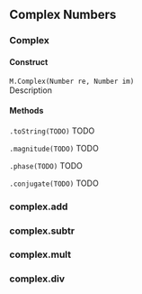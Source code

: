 ## Complex Numbers


### Complex

#### Construct

`M.Complex(Number re, Number im)`  
Description

#### Methods

`.toString(TODO)`
TODO

`.magnitude(TODO)`
TODO

`.phase(TODO)`
TODO

`.conjugate(TODO)`
TODO


### complex.add

### complex.subtr

### complex.mult

### complex.div
